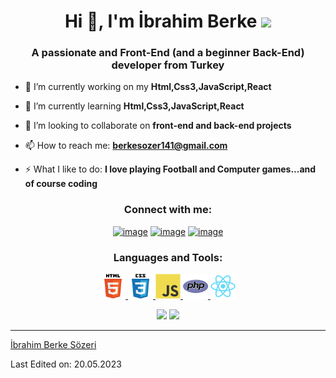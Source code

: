 <h1 align="center">Hi 👋, I'm İbrahim Berke <img height="40" src="https://emoji.gg/assets/emoji/7333-parrotdance.gif"></h1>
<h3 align="center">A passionate and Front-End (and a beginner Back-End) developer from Turkey</h3>

- 🔭 I’m currently working on my **Html,Css3,JavaScript,React**

- 🌱 I’m currently learning **Html,Css3,JavaScript,React**

- 👯 I’m looking to collaborate on **front-end and back-end projects**

- 📫 How to reach me: **berkesozer141@gmail.com**

- ⚡ What I like to do: **I love playing Football and Computer games...and of course coding**

<h3 align="center">Connect with me:</h3>
<div align="center">

[![image](https://img.shields.io/badge/Instagram-E4405F?style=for-the-badge&logo=instagram&logoColor=white)](https://www.instagram.com/berke.sozerii/)
[![image](https://img.shields.io/badge/Twitter-1DA1F2?style=for-the-badge&logo=twitter&logoColor=white)](https://twitter.com/berke__sz)
[![image](https://img.shields.io/badge/Gmail-D14836?style=for-the-badge&logo=gmail&logoColor=white)](mailto:berkesozer141@gmail.com)
  
</div>

<h3 align="center">Languages and Tools:</h3>

<p align="center"> 
  <a href="https://www.w3.org/html/" target="_blank"> 
    <img src="https://raw.githubusercontent.com/devicons/devicon/master/icons/html5/html5-original-wordmark.svg" alt="html5" width="40" height="40"/> 
  </a>
  <a href="https://www.w3schools.com/css/" target="_blank"> 
    <img src="https://raw.githubusercontent.com/devicons/devicon/master/icons/css3/css3-original-wordmark.svg" alt="css3" width="40" height="40"/> 
  </a> 
  <a href="https://developer.mozilla.org/en-US/docs/Web/JavaScript" target="_blank"> 
    <img src="https://raw.githubusercontent.com/devicons/devicon/master/icons/javascript/javascript-original.svg" alt="javascript" width="40" height="40"/> 
  </a> 
  <a href="https://www.php.net/" target="_blank"> 
    <img src="https://raw.githubusercontent.com/devicons/devicon/master/icons/php/php-original.svg" alt="git" width="40" height="40"/> 
  </a>
   <a href="https://react.dev/" target="_blank"> 
    <img src="https://raw.githubusercontent.com/devicons/devicon/master/icons/react/react-original.svg" alt="git" width="40" height="40"/> 
  </a>
</p>

<p align= "center">
  <img height= "150" src="https://github-readme-stats.vercel.app/api?username=BerkeSZ&theme=radical&show_icons=true&include_all_commits=true" />
  <img height= "150" src="https://github-readme-stats.vercel.app/api/top-langs/?username=BerkeSZ&theme=radical&layout=compact" />
</p>

------

[İbrahim Berke Sözeri](https://github.com/BerkeSZ)

Last Edited on: 20.05.2023
